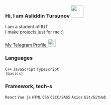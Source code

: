### Hi, I am Asliddin Tursunov <img src="https://media3.giphy.com/media/gM5qFksULw54NMWyry/giphy.gif?cid=ecf05e47uqunyujdrege7gtltslvn3s6qly2hchlux88ft1u&rid=giphy.gif&ct=s" width="40px">

I am a student of IUT </br>
I make projects just for me :)

<a href="https://t.me/farkhodovich_04">
  My Telegram Profile <img src="https://seeklogo.com/images/T/telegram-new-2019-simple-logo-FAD5A4800F-seeklogo.com.png" width="25px">
</a>
</br>

### Languages 
<code>C++</code>
<code>JavaScript</code>
<code>TypeScript (basics)</code>

### Framework, tech-s
<code>React</code>
<code>Vue js</code>
<code>HTML</code>
<code>CSS</code>
<code>CSCC/SASS</code>
<code>Axios</code>
<code>Git/GitHub</code>
